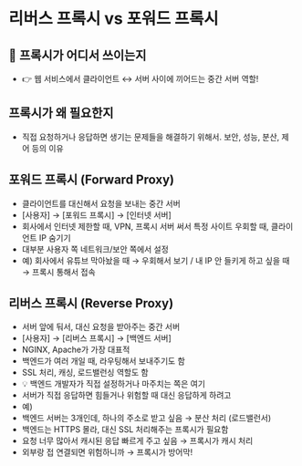 # 리버스 프록시 vs 포워드 프록시

## 📍 프록시가 어디서 쓰이는지 
- 👉 웹 서비스에서 클라이언트 ↔ 서버 사이에 끼어드는 중간 서버 역할!

## 프록시가 왜 필요한지
- 직접 요청하거나 응답하면 생기는 문제들을 해결하기 위해서. 보안, 성능, 분산, 제어 등의 이유
 
## 포워드 프록시 (Forward Proxy)
- 클라이언트를 대신해서 요청을 보내는 중간 서버
- [사용자] → [포워드 프록시] → [인터넷 서버]
- 회사에서 인터넷 제한할 때, VPN, 프록시 서버 써서 특정 사이트 우회할 때, 클라이언트 IP 숨기기
- 대부분 사용자 쪽 네트워크/보안 쪽에서 설정
- 예) 회사에서 유튜브 막아놨을 때 → 우회해서 보기 / 내 IP 안 들키게 하고 싶을 때 → 프록시 통해서 접속

## 리버스 프록시 (Reverse Proxy)
- 서버 앞에 둬서, 대신 요청을 받아주는 중간 서버
- [사용자] → [리버스 프록시] → [백엔드 서버]
- NGINX, Apache가 가장 대표적
- 백엔드가 여러 개일 때, 라우팅해서 보내주기도 함
- SSL 처리, 캐싱, 로드밸런싱 역할도 함
- 💡 백엔드 개발자가 직접 설정하거나 마주치는 쪽은 여기
- 서버가 직접 응답하면 힘들거나 위험할 때 대신 응답하게 하려고
- 예)
- 백엔드 서버는 3개인데, 하나의 주소로 받고 싶음 → 분산 처리 (로드밸런서)
- 백엔드는 HTTPS 몰라, 대신 SSL 처리해주는 프록시가 필요함
- 요청 너무 많아서 캐시된 응답 빠르게 주고 싶음 → 프록시가 캐시 처리
- 외부랑 접 연결되면 위험하니까 → 프록시가 방어막!
